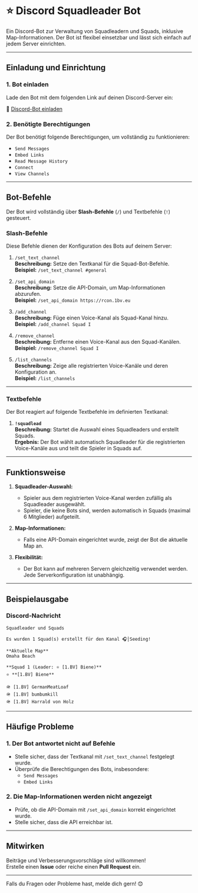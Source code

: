 # **⭐ Discord Squadleader Bot**

Ein Discord-Bot zur Verwaltung von Squadleadern und Squads, inklusive Map-Informationen. Der Bot ist flexibel einsetzbar und lässt sich einfach auf jedem Server einrichten.

---

## **Einladung und Einrichtung**

### **1. Bot einladen**
Lade den Bot mit dem folgenden Link auf deinen Discord-Server ein:

🔗 [Discord-Bot einladen](https://discord.com/oauth2/authorize?client_id=1320093639074119721&permissions=1141760&integration_type=0&scope=bot+applications.commands)

### **2. Benötigte Berechtigungen**
Der Bot benötigt folgende Berechtigungen, um vollständig zu funktionieren:
- `Send Messages`
- `Embed Links`
- `Read Message History`
- `Connect`
- `View Channels`

---

## **Bot-Befehle**

Der Bot wird vollständig über **Slash-Befehle** (`/`) und Textbefehle (`!`) gesteuert.

### **Slash-Befehle**
Diese Befehle dienen der Konfiguration des Bots auf deinem Server:

1. `/set_text_channel`  
   **Beschreibung:** Setze den Textkanal für die Squad-Bot-Befehle.  
   **Beispiel:** `/set_text_channel #general`  

2. `/set_api_domain`  
   **Beschreibung:** Setze die API-Domain, um Map-Informationen abzurufen.  
   **Beispiel:** `/set_api_domain https://rcon.1bv.eu`  

3. `/add_channel`  
   **Beschreibung:** Füge einen Voice-Kanal als Squad-Kanal hinzu.  
   **Beispiel:** `/add_channel Squad I`  

4. `/remove_channel`  
   **Beschreibung:** Entferne einen Voice-Kanal aus den Squad-Kanälen.  
   **Beispiel:** `/remove_channel Squad I`  

5. `/list_channels`  
   **Beschreibung:** Zeige alle registrierten Voice-Kanäle und deren Konfiguration an.  
   **Beispiel:** `/list_channels`  

---

### **Textbefehle**
Der Bot reagiert auf folgende Textbefehle im definierten Textkanal:

1. **`!squadlead`**  
   **Beschreibung:** Startet die Auswahl eines Squadleaders und erstellt Squads.  
   **Ergebnis:** Der Bot wählt automatisch Squadleader für die registrierten Voice-Kanäle aus und teilt die Spieler in Squads auf.

---

## **Funktionsweise**

1. **Squadleader-Auswahl:**  
   - Spieler aus dem registrierten Voice-Kanal werden zufällig als Squadleader ausgewählt.
   - Spieler, die keine Bots sind, werden automatisch in Squads (maximal 6 Mitglieder) aufgeteilt.

2. **Map-Informationen:**  
   - Falls eine API-Domain eingerichtet wurde, zeigt der Bot die aktuelle Map an.

3. **Flexibilität:**  
   - Der Bot kann auf mehreren Servern gleichzeitig verwendet werden. Jede Serverkonfiguration ist unabhängig.

---

## **Beispielausgabe**

### **Discord-Nachricht**
```
Squadleader und Squads

Es wurden 1 Squad(s) erstellt für den Kanal 🎧│Seeding!

**Aktuelle Map**
Omaha Beach

**Squad 1 (Leader: ⭐ [1.BV] Biene)**
⭐ **[1.BV] Biene**

🪖 [1.BV] GermanMeatLoaf  
🪖 [1.BV] bumbumkill  
🪖 [1.BV] Harrald von Holz  
```

---

## **Häufige Probleme**

### **1. Der Bot antwortet nicht auf Befehle**
- Stelle sicher, dass der Textkanal mit `/set_text_channel` festgelegt wurde.
- Überprüfe die Berechtigungen des Bots, insbesondere:
  - `Send Messages`
  - `Embed Links`

### **2. Die Map-Informationen werden nicht angezeigt**
- Prüfe, ob die API-Domain mit `/set_api_domain` korrekt eingerichtet wurde.
- Stelle sicher, dass die API erreichbar ist.

---

## **Mitwirken**

Beiträge und Verbesserungsvorschläge sind willkommen!  
Erstelle einen **Issue** oder reiche einen **Pull Request** ein.

---

Falls du Fragen oder Probleme hast, melde dich gern! 😊
